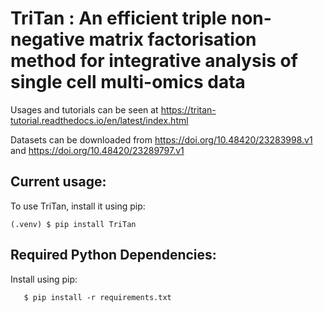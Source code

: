 # TriTan : An efficient triple non-negative matrix factorisation method for integrative analysis of single cell multi-omics data

Usages and tutorials can be seen at https://tritan-tutorial.readthedocs.io/en/latest/index.html

Datasets can be downloaded from https://doi.org/10.48420/23283998.v1 and https://doi.org/10.48420/23289797.v1

Current usage:
------------

To use TriTan, install it using pip:

    (.venv) $ pip install TriTan

Required Python Dependencies:
------------
Install using pip:


       $ pip install -r requirements.txt
